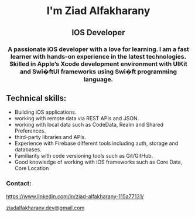
<h1 align="center">I'm Ziad Alfakharany</h1>
<h2 align="center">IOS Developer</h2>
<h3 align="center">A passionate iOS developer with a love for learning. I am a fast learner with hands-on experience in the latest technologies. Skilled in Appleʼs Xcode development environment with UIKit and Swi�ftUI frameworks using Swi�ft programming language.
    </h3>

## Technical skills:
- Building iOS applications.
- working with remote data via REST APIs and JSON.
- working with local data such as CodeData, Realm and Shared Preferences.
- third-party libraries and APIs.
- Experience with Firebase different tools including auth, storage and databases.
- Familiarity with code versioning tools such as Git/GitHub.
- Good knowledge of working with iOS frameworks such as Core Data, Core Location

<p align="left">
<h3 align="left">Contact:</h3>


https://www.linkedin.com/in/ziad-alfakharany-115a77131/

ziadalfakharany.dev@gmail.com


